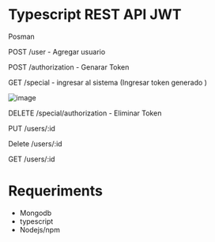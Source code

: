 # Typescript REST API JWT


Posman

POST /user - Agregar usuario

POST /authorization - Genarar Token

GET /special - ingresar al sistema (Ingresar token generado )

![image](https://user-images.githubusercontent.com/55627800/127211100-7e28ef73-d8f8-4e88-8605-8af3dbbbe921.png)

DELETE /special/authorization - Eliminar Token

PUT /users/:id

Delete /users/:id

GET /users/:id


# Requeriments
* Mongodb
* typescript
* Nodejs/npm
